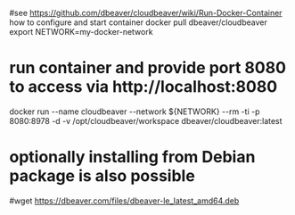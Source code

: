 #see https://github.com/dbeaver/cloudbeaver/wiki/Run-Docker-Container how to configure and start container
docker pull dbeaver/cloudbeaver
export NETWORK=my-docker-network
# run container and provide port 8080 to access via http://localhost:8080
docker run --name cloudbeaver --network ${NETWORK} --rm -ti -p 8080:8978 -d -v /opt/cloudbeaver/workspace dbeaver/cloudbeaver:latest

# optionally installing from Debian package is also possible
#wget https://dbeaver.com/files/dbeaver-le_latest_amd64.deb
